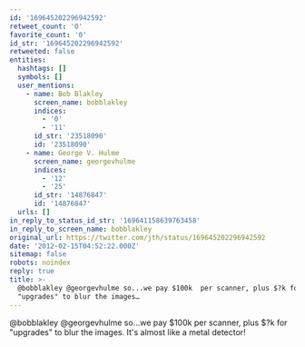 ```yaml
---
id: '169645202296942592'
retweet_count: '0'
favorite_count: '0'
id_str: '169645202296942592'
retweeted: false
entities:
  hashtags: []
  symbols: []
  user_mentions:
    - name: Bob Blakley
      screen_name: bobblakley
      indices:
        - '0'
        - '11'
      id_str: '23518090'
      id: '23518090'
    - name: George V. Hulme
      screen_name: georgevhulme
      indices:
        - '12'
        - '25'
      id_str: '14876847'
      id: '14876847'
  urls: []
in_reply_to_status_id_str: '169641158639763458'
in_reply_to_screen_name: bobblakley
original_url: https://twitter.com/jth/status/169645202296942592
date: '2012-02-15T04:52:22.000Z'
sitemap: false
robots: noindex
reply: true
title: >-
  @bobblakley @georgevhulme so...we pay $100k  per scanner, plus $?k for
  "upgrades" to blur the images…
---
```


@bobblakley @georgevhulme so...we pay $100k  per scanner, plus $?k for "upgrades" to blur the images. It's almost like a metal detector!